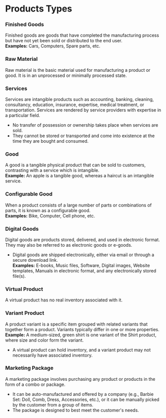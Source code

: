 # Products Types

### Finished Goods
Finished goods are goods that have completed the manufacturing process but have not yet been sold or distributed to the end user.  
**Examples:** Cars, Computers, Spare parts, etc.

### Raw Material
Raw material is the basic material used for manufacturing a product or good. It is in an unprocessed or minimally processed state.

### Services
Services are intangible products such as accounting, banking, cleaning, consultancy, education, insurance, expertise, medical treatment, or transportation. Services are rendered by service providers with expertise in a particular field.  
- No transfer of possession or ownership takes place when services are sold.  
- They cannot be stored or transported and come into existence at the time they are bought and consumed.

### Good
A good is a tangible physical product that can be sold to customers, contrasting with a service which is intangible.  
**Example:** An apple is a tangible good, whereas a haircut is an intangible service.

### Configurable Good
When a product consists of a large number of parts or combinations of parts, it is known as a configurable good.  
**Examples:** Bike, Computer, Cell phone, etc.

### Digital Goods
Digital goods are products stored, delivered, and used in electronic format. They may also be referred to as electronic goods or e-goods.  
- Digital goods are shipped electronically, either via email or through a secure download link.  
**Examples:** E-books, Music files, Software, Digital images, Website templates, Manuals in electronic format, and any electronically stored file(s).

### Virtual Product
A virtual product has no real inventory associated with it.

### Variant Product
A product variant is a specific item grouped with related variants that together form a product. Variants typically differ in one or more properties.  
**Example:** A medium-sized, green shirt is one variant of the Shirt product, where size and color form the variant.  
- A virtual product can hold inventory, and a variant product may not necessarily have associated inventory.

### Marketing Package
A marketing package involves purchasing any product or products in the form of a combo or package.  
- It can be auto-manufactured and offered by a company (e.g., Barbie Set: Doll, Comb, Dress, Accessories, etc.), or it can be manually picked by the customer from a group of items.  
- The package is designed to best meet the customer's needs.
